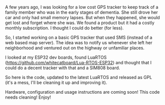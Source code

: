 A few years ago, I was looking for a low cost GPS tracker to keep track of a family
member who was in the early stages of dementia. She still drove her car and only
had small memory lapses. But when they happened, she would get lost and forget
where she was.  We found a product but it had a costly monthly subscription.
I thought I could do better (for less).

So, I started working on a basic GPS tracker that used SMS (instead of a web based
map server).  The idea was to notify us whenever she left her neighborhood and
ventured out on the highway or unfamiliar places.

I looked at my ESP32 dev boards, found LuaRTOS (https://github.com/whitecatboard/Lua-RTOS-ESP32) and thought that I could do a decent tracker with that and a SIM808
board.

So here is the code, updated to the latest LuaRTOS and released as GPL
(it's a mess, I'll be cleaning it up and improving it).

Hardware, configuration and usage instructions are coming soon!  This code needs cleaning!
Enjoy!
